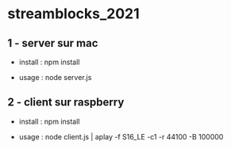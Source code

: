 # streamblocks_2021

## 1 - server sur mac

* install : npm install

* usage : node server.js

## 2 - client sur raspberry

* install : npm install

* usage : node client.js | aplay -f S16_LE  -c1 -r 44100 -B 100000
